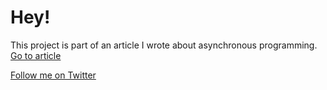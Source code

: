 # Hey!
This project is part of an article I wrote about asynchronous programming.
[Go to article](https://dev.to/matiascarpintini/real-time-notification-system-with-sidekiq-and-redis-in-rails-6-3hjc-temp-slug-792516)

[Follow me on Twitter](https://twitter.com/mcarpintini3)
